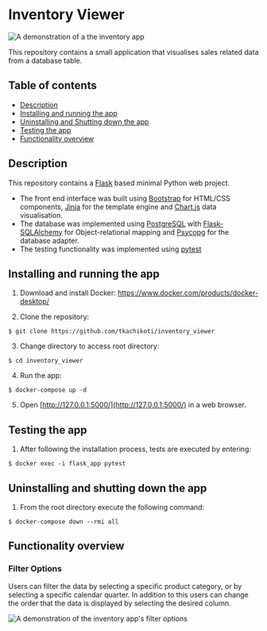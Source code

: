 # Inventory Viewer

![A demonstration of a the inventory app](https://tkachikoti-cloud-object-storage.ams3.digitaloceanspaces.com/images/github/inventory_viewer/inventory_viewer_app_preview.gif)

This repository contains a small application that visualises sales related data from a database table. 
## Table of contents

- [Description](#description)
- [Installing and running the app](#installing-and-running-the-app)
- [Uninstalling and Shutting down the app](#uninstalling-and-shutting-down-the-app)
- [Testing the app](#testing-the-app)
- [Functionality overview](#functionality-overview)

## Description

This repository contains a [Flask](https://github.com/pallets/flask) based minimal Python web project.
- The front end interface was built using [Bootstrap](https://github.com/twbs/bootstrap) for HTML/CSS components, [Jinja](https://github.com/pallets/jinja) for the template engine and [Chart.js](https://github.com/chartjs/Chart.js) data visualisation.
- The database was implemented using [PostgreSQL](https://github.com/postgres) with [Flask-SQLAlchemy](https://github.com/pallets-eco/flask-sqlalchemy) for Object-relational mapping and [Psycopg](https://github.com/psycopg/psycopg2) for the database adapter.
- The testing functionality was implemented using [pytest](https://github.com/pytest-dev/pytest)

## Installing and running the app

1. Download and install Docker: https://www.docker.com/products/docker-desktop/

2. Clone the repository:

```
$ git clone https://github.com/tkachikoti/inventory_viewer
```

3. Change directory to access root directory:

```
$ cd inventory_viewer
```

4. Run the app:

```
$ docker-compose up -d
```

5. Open [http://127.0.0.1:5000/](http://127.0.0.1:5000/) in a web browser.

## Testing the app

1. After following the installation process, tests are executed by entering:

```
$ docker exec -i flask_app pytest
```

## Uninstalling and shutting down the app

1. From the root directory execute the following command:

```
$ docker-compose down --rmi all
```

## Functionality overview

### Filter Options

Users can filter the data by selecting a specific product category, or by selecting a specific calendar quarter. In addition to this users can change the order that the data is displayed by selecting the desired column.

![A demonstration of the inventory app's filter options](https://tkachikoti-cloud-object-storage.ams3.digitaloceanspaces.com/images/github/inventory_viewer/inventory_viewer_app_filter_options.gif)